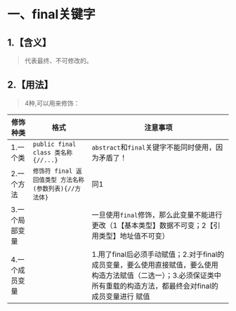 # 一、final关键字

## 1.【含义】

> 代表最终、不可修改的。

## 2.【用法】

> 4种,可以用来修饰：

| 修饰种类       | 格式                                                   | 注意事项                                                     |
| -------------- | ------------------------------------------------------ | ------------------------------------------------------------ |
| 1.一个类       | `public final class 类名称{//...}`                     | `abstract`和`final`关键字不能同时使用，因为矛盾了！          |
| 2.一个方法     | `修饰符 final 返回值类型 方法名称(参数列表){//方法体}` | 同1                                                          |
| 3.一个局部变量 |                                                        | 一旦使用`final`修饰，那么此变量不能进行更改（1【基本类型】数据不可变；2【引用类型】地址值不可变） |
| 4.一个成员变量 |                                                        | 1.用了final后必须手动赋值；2.对于final的成员变量，要么使用直接赋值，要么使用构造方法赋值（二选一）；3.必须保证类中所有重载的构造方法，都最终会对final的成员变量进行 赋值 |



